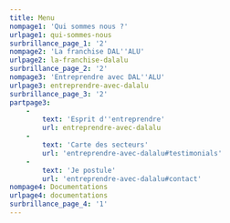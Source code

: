 ```yaml
---
title: Menu
nompage1: 'Qui sommes nous ?'
urlpage1: qui-sommes-nous
surbrillance_page_1: '2'
nompage2: 'La franchise DAL''ALU'
urlpage2: la-franchise-dalalu
surbrillance_page_2: '2'
nompage3: 'Entreprendre avec DAL''ALU'
urlpage3: entreprendre-avec-dalalu
surbrillance_page_3: '2'
partpage3:
    -
        text: 'Esprit d''entreprendre'
        url: entreprendre-avec-dalalu
    -
        text: 'Carte des secteurs'
        url: 'entreprendre-avec-dalalu#testimonials'
    -
        text: 'Je postule'
        url: 'entreprendre-avec-dalalu#contact'
nompage4: Documentations
urlpage4: documentations
surbrillance_page_4: '1'
---
```


